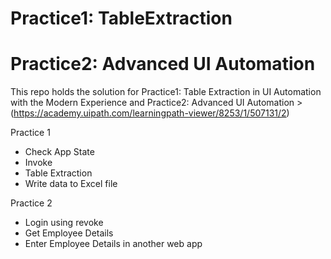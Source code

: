 # Practice1: TableExtraction
# Practice2: Advanced UI Automation

This repo holds the solution for Practice1: Table Extraction in UI Automation with the Modern Experience  and Practice2: Advanced UI Automation > 
(https://academy.uipath.com/learningpath-viewer/8253/1/507131/2)


Practice 1
- Check App State
- Invoke
- Table Extraction
- Write data to Excel file


Practice 2
- Login using revoke
- Get Employee Details
- Enter Employee Details in another web app

